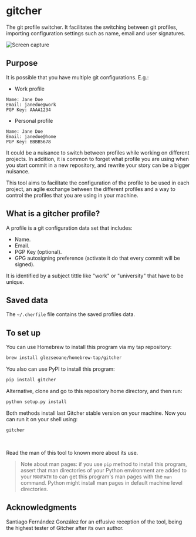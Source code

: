 # gitcher

The git profile switcher. It facilitates the switching between git profiles, importing configuration settings such as name, email and user signatures.

![Screen capture](docs/screen.png?raw=true "Screen capture")


## Purpose

It is possible that you have multiple git configurations. E.g.:

- Work profile

```
Name: Jane Doe
Email: janedoe@work
PGP Key: AAAA1234
```

- Personal profile

```
Name: Jane Doe
Email: janedoe@home
PGP Key: BBBB5678
```

It could be a nuisance to switch between profiles while working on different projects. In addition, it is common to forget what profile you are using when you start commit in a new repository, and rewrite your story can be a bigger nuisance.

This tool aims to facilitate the configuration of the profile to be used in each project, an agile exchange between the different profiles and a way to control the profiles that you are using in your machine.


## What is a gitcher profile?

A profile is a git configuration data set that includes:

- Name.
- Email.
- PGP Key (optional).
- GPG autosigning preference (activate it do that every commit will be signed).

It is identified by a subject tittle like "work" or "university" that have to be unique.


## Saved data

The `~/.cherfile` file contains the saved profiles data.


## To set up

You can use Homebrew to install this program via my tap repository:

```sh
brew install glezseoane/homebrew-tap/gitcher
```

You also can use PyPI to install this program:

```sh
pip install gitcher
```

Alternative, clone and go to this repository home directory, and then run:

```sh
python setup.py install
```

Both methods install last Gitcher stable version on your machine. Now you can run it on your shell using:

```sh
gitcher
```

<br>

Read the man of this tool to known more about its use.

> Note about man pages: if you use `pip` method to install this program, assert that man directories of your Python environment are added to your `MANPATH` to can get this program's man pages with the `man` command. Python might install man pages in default machine level directories.


## Acknowledgments
Santiago Fernández González for an effusive reception of the tool, being the highest tester of Gitcher after its own author.
